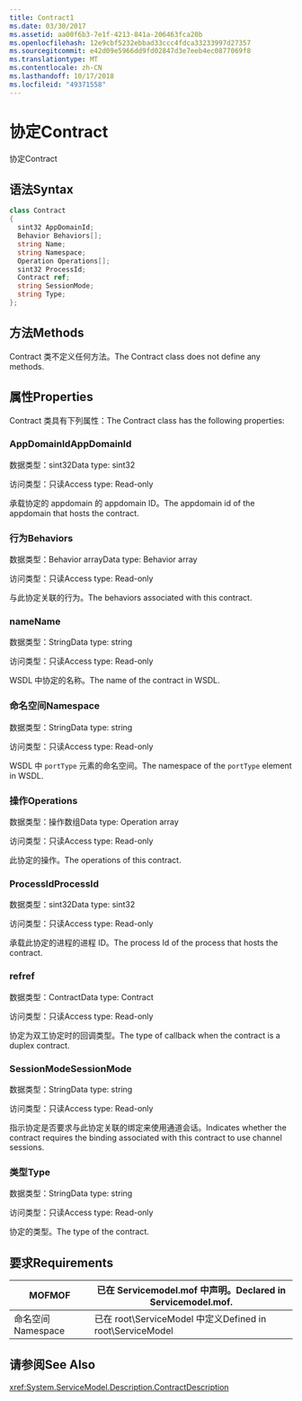 ```yaml
---
title: Contract1
ms.date: 03/30/2017
ms.assetid: aa00f6b3-7e1f-4213-841a-206463fca20b
ms.openlocfilehash: 12e9cbf5232ebbad33ccc4fdca33233997d27357
ms.sourcegitcommit: e42d09e5966dd9fd02847d3e7eeb4ec0877069f8
ms.translationtype: MT
ms.contentlocale: zh-CN
ms.lasthandoff: 10/17/2018
ms.locfileid: "49371558"
---
```

# <a name="contract"></a><span data-ttu-id="9e91d-102">协定</span><span class="sxs-lookup"><span data-stu-id="9e91d-102">Contract</span></span>
<span data-ttu-id="9e91d-103">协定</span><span class="sxs-lookup"><span data-stu-id="9e91d-103">Contract</span></span>  
  
## <a name="syntax"></a><span data-ttu-id="9e91d-104">语法</span><span class="sxs-lookup"><span data-stu-id="9e91d-104">Syntax</span></span>  
  
```csharp
class Contract  
{  
  sint32 AppDomainId;  
  Behavior Behaviors[];  
  string Name;  
  string Namespace;  
  Operation Operations[];  
  sint32 ProcessId;  
  Contract ref;  
  string SessionMode;  
  string Type;  
};  
```  
  
## <a name="methods"></a><span data-ttu-id="9e91d-105">方法</span><span class="sxs-lookup"><span data-stu-id="9e91d-105">Methods</span></span>  
 <span data-ttu-id="9e91d-106">Contract 类不定义任何方法。</span><span class="sxs-lookup"><span data-stu-id="9e91d-106">The Contract class does not define any methods.</span></span>  
  
## <a name="properties"></a><span data-ttu-id="9e91d-107">属性</span><span class="sxs-lookup"><span data-stu-id="9e91d-107">Properties</span></span>  
 <span data-ttu-id="9e91d-108">Contract 类具有下列属性：</span><span class="sxs-lookup"><span data-stu-id="9e91d-108">The Contract class has the following properties:</span></span>  
  
### <a name="appdomainid"></a><span data-ttu-id="9e91d-109">AppDomainId</span><span class="sxs-lookup"><span data-stu-id="9e91d-109">AppDomainId</span></span>  
 <span data-ttu-id="9e91d-110">数据类型：sint32</span><span class="sxs-lookup"><span data-stu-id="9e91d-110">Data type: sint32</span></span>  
  
 <span data-ttu-id="9e91d-111">访问类型：只读</span><span class="sxs-lookup"><span data-stu-id="9e91d-111">Access type: Read-only</span></span>  
  
 <span data-ttu-id="9e91d-112">承载协定的 appdomain 的 appdomain ID。</span><span class="sxs-lookup"><span data-stu-id="9e91d-112">The appdomain id of the appdomain that hosts the contract.</span></span>  
  
### <a name="behaviors"></a><span data-ttu-id="9e91d-113">行为</span><span class="sxs-lookup"><span data-stu-id="9e91d-113">Behaviors</span></span>  
 <span data-ttu-id="9e91d-114">数据类型：Behavior array</span><span class="sxs-lookup"><span data-stu-id="9e91d-114">Data type: Behavior array</span></span>  
  
 <span data-ttu-id="9e91d-115">访问类型：只读</span><span class="sxs-lookup"><span data-stu-id="9e91d-115">Access type: Read-only</span></span>  
  
 <span data-ttu-id="9e91d-116">与此协定关联的行为。</span><span class="sxs-lookup"><span data-stu-id="9e91d-116">The behaviors associated with this contract.</span></span>  
  
### <a name="name"></a><span data-ttu-id="9e91d-117">name</span><span class="sxs-lookup"><span data-stu-id="9e91d-117">Name</span></span>  
 <span data-ttu-id="9e91d-118">数据类型：String</span><span class="sxs-lookup"><span data-stu-id="9e91d-118">Data type: string</span></span>  
  
 <span data-ttu-id="9e91d-119">访问类型：只读</span><span class="sxs-lookup"><span data-stu-id="9e91d-119">Access type: Read-only</span></span>  
  
 <span data-ttu-id="9e91d-120">WSDL 中协定的名称。</span><span class="sxs-lookup"><span data-stu-id="9e91d-120">The name of the contract in WSDL.</span></span>  
  
### <a name="namespace"></a><span data-ttu-id="9e91d-121">命名空间</span><span class="sxs-lookup"><span data-stu-id="9e91d-121">Namespace</span></span>  
 <span data-ttu-id="9e91d-122">数据类型：String</span><span class="sxs-lookup"><span data-stu-id="9e91d-122">Data type: string</span></span>  
  
 <span data-ttu-id="9e91d-123">访问类型：只读</span><span class="sxs-lookup"><span data-stu-id="9e91d-123">Access type: Read-only</span></span>  
  
 <span data-ttu-id="9e91d-124">WSDL 中 `portType` 元素的命名空间。</span><span class="sxs-lookup"><span data-stu-id="9e91d-124">The namespace of the `portType` element in WSDL.</span></span>  
  
### <a name="operations"></a><span data-ttu-id="9e91d-125">操作</span><span class="sxs-lookup"><span data-stu-id="9e91d-125">Operations</span></span>  
 <span data-ttu-id="9e91d-126">数据类型：操作数组</span><span class="sxs-lookup"><span data-stu-id="9e91d-126">Data type: Operation array</span></span>  
  
 <span data-ttu-id="9e91d-127">访问类型：只读</span><span class="sxs-lookup"><span data-stu-id="9e91d-127">Access type: Read-only</span></span>  
  
 <span data-ttu-id="9e91d-128">此协定的操作。</span><span class="sxs-lookup"><span data-stu-id="9e91d-128">The operations of this contract.</span></span>  
  
### <a name="processid"></a><span data-ttu-id="9e91d-129">ProcessId</span><span class="sxs-lookup"><span data-stu-id="9e91d-129">ProcessId</span></span>  
 <span data-ttu-id="9e91d-130">数据类型：sint32</span><span class="sxs-lookup"><span data-stu-id="9e91d-130">Data type: sint32</span></span>  
  
 <span data-ttu-id="9e91d-131">访问类型：只读</span><span class="sxs-lookup"><span data-stu-id="9e91d-131">Access type: Read-only</span></span>  
  
 <span data-ttu-id="9e91d-132">承载此协定的进程的进程 ID。</span><span class="sxs-lookup"><span data-stu-id="9e91d-132">The process Id of the process that hosts the contract.</span></span>  
  
### <a name="ref"></a><span data-ttu-id="9e91d-133">ref</span><span class="sxs-lookup"><span data-stu-id="9e91d-133">ref</span></span>  
 <span data-ttu-id="9e91d-134">数据类型：Contract</span><span class="sxs-lookup"><span data-stu-id="9e91d-134">Data type: Contract</span></span>  
  
 <span data-ttu-id="9e91d-135">访问类型：只读</span><span class="sxs-lookup"><span data-stu-id="9e91d-135">Access type: Read-only</span></span>  
  
 <span data-ttu-id="9e91d-136">协定为双工协定时的回调类型。</span><span class="sxs-lookup"><span data-stu-id="9e91d-136">The type of callback when the contract is a duplex contract.</span></span>  
  
### <a name="sessionmode"></a><span data-ttu-id="9e91d-137">SessionMode</span><span class="sxs-lookup"><span data-stu-id="9e91d-137">SessionMode</span></span>  
 <span data-ttu-id="9e91d-138">数据类型：String</span><span class="sxs-lookup"><span data-stu-id="9e91d-138">Data type: string</span></span>  
  
 <span data-ttu-id="9e91d-139">访问类型：只读</span><span class="sxs-lookup"><span data-stu-id="9e91d-139">Access type: Read-only</span></span>  
  
 <span data-ttu-id="9e91d-140">指示协定是否要求与此协定关联的绑定来使用通道会话。</span><span class="sxs-lookup"><span data-stu-id="9e91d-140">Indicates whether the contract requires the binding associated with this contract to use channel sessions.</span></span>  
  
### <a name="type"></a><span data-ttu-id="9e91d-141">类型</span><span class="sxs-lookup"><span data-stu-id="9e91d-141">Type</span></span>  
 <span data-ttu-id="9e91d-142">数据类型：String</span><span class="sxs-lookup"><span data-stu-id="9e91d-142">Data type: string</span></span>  
  
 <span data-ttu-id="9e91d-143">访问类型：只读</span><span class="sxs-lookup"><span data-stu-id="9e91d-143">Access type: Read-only</span></span>  
  
 <span data-ttu-id="9e91d-144">协定的类型。</span><span class="sxs-lookup"><span data-stu-id="9e91d-144">The type of the contract.</span></span>  
  
## <a name="requirements"></a><span data-ttu-id="9e91d-145">要求</span><span class="sxs-lookup"><span data-stu-id="9e91d-145">Requirements</span></span>  
  
|<span data-ttu-id="9e91d-146">MOF</span><span class="sxs-lookup"><span data-stu-id="9e91d-146">MOF</span></span>|<span data-ttu-id="9e91d-147">已在 Servicemodel.mof 中声明。</span><span class="sxs-lookup"><span data-stu-id="9e91d-147">Declared in Servicemodel.mof.</span></span>|  
|---------|-----------------------------------|  
|<span data-ttu-id="9e91d-148">命名空间</span><span class="sxs-lookup"><span data-stu-id="9e91d-148">Namespace</span></span>|<span data-ttu-id="9e91d-149">已在 root\ServiceModel 中定义</span><span class="sxs-lookup"><span data-stu-id="9e91d-149">Defined in root\ServiceModel</span></span>|  
  
## <a name="see-also"></a><span data-ttu-id="9e91d-150">请参阅</span><span class="sxs-lookup"><span data-stu-id="9e91d-150">See Also</span></span>  
 <xref:System.ServiceModel.Description.ContractDescription>
